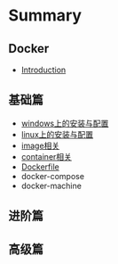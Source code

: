 # Summary

## Docker

* [Introduction](README.md)

## 基础篇

* [windows上的安装与配置](ji-chu-pian/windowsshang-de-an-zhuang-yu-pei-zhi.md)
* [linux上的安装与配置](ji-chu-pian/linuxshang-de-an-zhuang-yu-pei-zhi.md)
* [image相关](ji-chu-pian/imagexiang-guan.md)
* [container相关](ji-chu-pian/containerxiang-guan.md)
* [Dockerfile](ji-chu-pian/dockerfile.md)
* docker-compose
* docker-machine

## 进阶篇

## 高级篇

